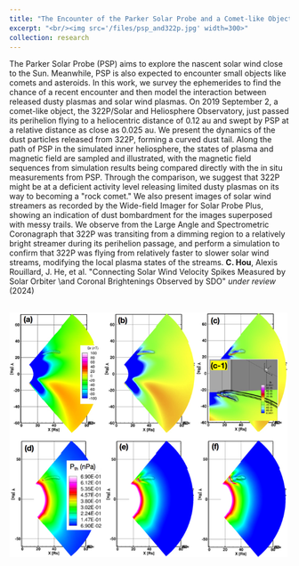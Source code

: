 ```yaml
---
title: "The Encounter of the Parker Solar Probe and a Comet-like Object Near the Sun: Model Predictions and Measurements"
excerpt: "<br/><img src='/files/psp_and322p.jpg' width=300>"
collection: research
---
```


The Parker Solar Probe (PSP) aims to explore the nascent solar wind close to the Sun. Meanwhile, PSP is also expected to encounter small objects like comets and asteroids. In this work, we survey the ephemerides to find the chance of a recent encounter and then model the interaction between released dusty plasmas and solar wind plasmas. On 2019 September 2, a comet-like object, the 322P/Solar and Heliosphere Observatory, just passed its perihelion flying to a heliocentric distance of 0.12 au and swept by PSP at a relative distance as close as 0.025 au. We present the dynamics of the dust particles released from 322P, forming a curved dust tail. Along the path of PSP in the simulated inner heliosphere, the states of plasma and magnetic field are sampled and illustrated, with the magnetic field sequences from simulation results being compared directly with the in situ measurements from PSP. Through the comparison, we suggest that 322P might be at a deficient activity level releasing limited dusty plasmas on its way to becoming a "rock comet." We also present images of solar wind streamers as recorded by the Wide-field Imager for Solar Probe Plus, showing an indication of dust bombardment for the images superposed with messy trails. We observe from the Large Angle and Spectrometric Coronagraph that 322P was transiting from a dimming region to a relatively bright streamer during its perihelion passage, and perform a simulation to confirm that 322P was flying from relatively faster to slower solar wind streams, modifying the local plasma states of the streams.
__C. Hou__, Alexis Rouillard, J. He, et al. "Connecting Solar Wind Velocity Spikes Measured by Solar Orbiter \\and Coronal Brightenings Observed by SDO" _under review_ (2024)

<br/><img src='/files/psp_and322p.jpg' width=500>
